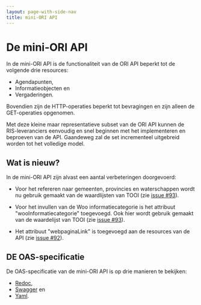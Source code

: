 ```yaml
---
layout: page-with-side-nav
title: mini-ORI API
---
```


# De mini-ORI API

In de mini-ORI API is de functionaliteit van de ORI API beperkt tot de volgende drie resources:

- Agendapunten,
- Informatieobjecten en
- Vergaderingen.

Bovendien zijn de HTTP-operaties beperkt tot bevragingen en zijn alleen de GET-operaties opgenomen.

Met deze kleine maar representatieve subset van de ORI API kunnen de RIS-leveranciers eenvoudig en snel beginnen met het implementeren en beproeven van de API. Gaandeweg zal de set incrementeel uitgebreid worden tot het volledige model.

## Wat is nieuw?

In de mini-ORI API zijn alvast een aantal verbeteringen doorgevoerd:

- Voor het refereren naar gemeenten, provincies en waterschappen wordt nu gebruik gemaakt van de waardlijsten van TOOI (zie [issue #93](https://github.com/VNG-Realisatie/ODS-Open-Raadsinformatie/issues/93)).

- Voor het invullen van de Woo informatiecategorie is het attribuut "wooInformatiecategorie" toegevoegd. Ook hier wordt gebruik gemaakt van de waardelijst van TOOI (zie [issue #93](https://github.com/VNG-Realisatie/ODS-Open-Raadsinformatie/issues/93)).

- Het attribuut "webpaginaLink" is toegevoegd aan de resources van de API (zie [issue #92](https://github.com/VNG-Realisatie/ODS-Open-Raadsinformatie/issues/92)).

## DE OAS-specificatie

De OAS-specificatie van de mini-ORI API is op drie manieren te bekijken:

- [Redoc](https://redocly.github.io/redoc/?url=https://raw.githubusercontent.com/VNG-Realisatie/ODS-Open-Raadsinformatie/master/docs/mini-ORI-API/openapi.yaml),
- [Swagger](https://petstore.swagger.io/?url=https://raw.githubusercontent.com/VNG-Realisatie/ODS-Open-Raadsinformatie/master/docs/mini-ORI-API/openapi.yaml) en
- [Yaml](https://raw.githubusercontent.com/VNG-Realisatie/ODS-Open-Raadsinformatie/master/docs/mini-ORI-API/openapi.yaml).




